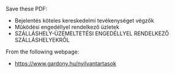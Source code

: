 Save these PDF:
* Bejelentés köteles kereskedelmi tevékenységet végzők
* Működési engedéllyel rendelkező üzletek
* SZÁLLÁSHELY-ÜZEMELTETÉSI ENGEDÉLLYEL RENDELKEZŐ SZÁLLÁSHELYEKRŐL

From the following webpage:
* https://www.gardony.hu/nyilvantartasok
